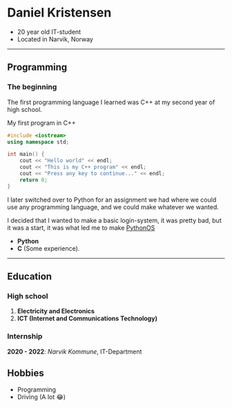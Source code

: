 # Daniel Kristensen

- 20 year old IT-student
- Located in Narvik, Norway

***

## Programming

### The beginning

The first programming language I learned was C++ at my second year of high school.

My first program in C++

```cpp
#include <iostream>
using namespace std;

int main() {
	cout << "Hello world" << endl;
	cout << "This is my C++ program" << endl;
	cout << "Press any key to continue..." << endl;
	return 0;
}
```

I later switched over to Python for an assignment we had where we could use any programming language, and we could make whatever we wanted.

I decided that I wanted to make a basic login-system, it was pretty bad, but it was a start, it was what led me to make [PythonOS](https://github.com/dannyboy9934/PythonOS)

- **Python**
- **C** (Some experience).

***

## Education

### High school

1. **Electricity and Electronics**
2. **ICT (Internet and Communications Technology)**

### Internship

**2020 - 2022**: *Narvik Kommune*, IT-Department

## Hobbies

- Programming
- Driving (A lot 😂)
